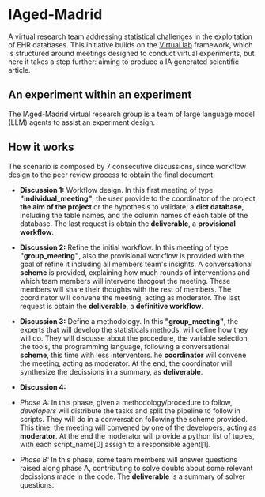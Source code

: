 # IAged-Madrid
A virtual research team addressing statistical challenges in the exploitation of EHR databases. This initiative builds on the [Virtual lab](https://www.nature.com/articles/s41586-025-09442-9) framework, which is structured around meetings designed to conduct virtual experiments, but here it takes a step further: aiming to produce a IA generated scientific article.

## An experiment within an experiment
The IAged-Madrid virtual research group is a team of large language model (LLM) agents to assist an experiment design.

## How it works
The scenario is composed by 7 consecutive discussions, since workflow design to the peer review process to obtain the final document.
* **Discussion 1:** Workflow design. In this first meeting of type **"individual_meeting"**, the user provide to the coordinator of the project, **the aim of the project** or the hypothesis to validate; a **dict database**, including the table names, and the column names of each table of the database. The last request is obtain the **deliverable**, a **provisional workflow**.
  
* **Discussion 2:** Refine the initial workflow. In this meeting of type **"group_meeting"**, also the provisional workflow is provided with the goal of refine it including all members team's insights. A conversational **scheme** is provided, explaining how much rounds of interventions and which team members will intervene throgout the meeting. These members will share their thoughts with the rest of members. The coordinator will convene the meeting, acting as moderator. The last request is obtain the **deliverable**, a **definitive workflow**.
  
* **Discussion 3:** Define a methodology. In this **"group_meeting"**, the experts that will develop the statisticals methods, will define how they will do. They will discusse about the procedure, the variable selection, the tools, the programming language, following a conversational **scheme**, this time with less interventors. he **coordinator** will convene the meeting, acting as moderator. At the end, the coordinator will synthesize the decissions in a summary, as **deliverable**.
  
* **Discussion 4:**
*   *Phase A:* In this phase, given a methodology/procedure to follow, *developers* will distribute the tasks and split the pipeline to follow in scripts. They will do in a conversation following the scheme provided. This time, the meeting will convened by one of the developers, acting as **moderator**. At the end the moderator will provide a python list of tuples, with each script_name\[0] assign to a responsible agent\[1].
*   *Phase B:* In this phase, some team members will answer questions raised along phase A, contributing to solve doubts about some relevant decissions made in the code. The **deliverable** is a summary of solver questions.
